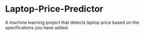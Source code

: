 # Laptop-Price-Predictor
A machine learning project that detects laptop price based on the specifications you have added.
